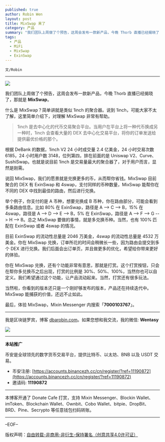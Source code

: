 ```yaml
---
published: true
author: Robin Wen
layout: post
title: MixSwap 来了
category: 产品
summary: "我们团队上周做了个预告，这周会发布一款新产品，今晚 Thorb 直播已经揭晓了，那就是 MixSwap。什么是 MixSwap？简单讲就是类似 1inch 的聚合器。说到 1inch，可能大家不太了解，这里简单介绍下，对理解 MixSwap 非常有帮助。当然啦，你看到的版本还只是一个刚好够发布的版本，产品还在持续迭代中。MixSwap 能捕获的价值，还远不止如此。"
tags:
  - 产品
  - MiFi
  - MixSwap
  - ExinSwap
---
```


`文/Robin`

***

![](https://cdn.dbarobin.com/71h1fd3.png)

我们团队上周做了个预告，这周会发布一款新产品，今晚 Thorb 直播已经揭晓了，那就是 **MixSwap**。

什么是 MixSwap？简单讲就是类似 1inch 的聚合器。说到 1inch，可能大家不太了解，这里简单介绍下，对理解 MixSwap 非常有帮助。

> 1inch 是去中心化的代币交易聚合平台。当用户在平台上将一种代币换成另一种时，1inch 会查看大量的 DEX 去中心化交易平台，将你的订单发送给提供最优价格的那个。

根据 DeBank 的数据，1inch V2 24 小时成交量 2.4 亿美金，24 小时交易次数 6185，24 小时用户数 3148，位列第四，排在前面的是 Uniswap V2、Curve、SushiSwap。也就是说目前 1inch 是交易量最大的聚合器了，对于用户而言，显然是刚需。

说回 MixSwap，我们的愿景就是兑换更多的币，从而帮你省钱。MixSwap 目前聚合的 DEX 有 ExinSwap 和 4swap，支付同样的币种数量，MixSwap 能帮你在不同的 DEX 中找到最佳的路由，然后进行兑换。

举个例子，你支付的是 A 币种，想要兑换成 B 币种，你在路由部分，可能会看到多条路由信息。比如 80% 在 ExinSwap，路径是 A --> C --> B，15% 在 4swap，路径是 A --> D --> E --> B，5% 在 ExinSwap，路径是 A --> F --> G --> H --> B。总之 MixSwap 要做的事情，就是多兑换币种。当然，也有 100% 匹配在 ExinSwap 或者 4swap 的情况。

目前 ExinSwap 的流动性总量是 2046 万美金，4swap 的流动性总量是 4532 万美金。你在 MixSwap 兑换，订单所花的时间会稍微长一些，因为路由会提交到多个 DEX 进行兑换。我们后面会出订单页，并且做更多的优化，希望给你带来更好的体验。

你在 MixSwap 兑换，还有个功能非常有意思，那就是打赏。这个打赏按钮，只会在帮你多兑换币之后出现，打赏的比例是 30%、50%、100%，当然你也可以自定义。我们希望通过这个功能，让产品流动起来。当然，打赏还有很多玩法。

当然啦，你看到的版本还只是一个刚好够发布的版本，产品还在持续迭代中。MixSwap 能捕获的价值，还远不止如此。

最后，体验 MixSwap，Mixin Messenger 内搜索「**7000103767**」。

***

我是区块链罗宾，博客 [dbarobin.com](https://dbarobin.com/)。如果您想和我交流，我的微信: **Wentasy**

![](https://cdn.dbarobin.com/v4yywe2.png)

***

**本站推广**

币安是全球领先的数字货币交易平台，提供比特币、以太坊、BNB 以及 USDT 交易。

* 币安注册: [https://accounts.binancezh.cc/cn/register/?ref=11190872](https://accounts.binancezh.cc/cn/register/?ref=11190872)
* 邀请码: **11190872**

***

本博客开通了 Donate Cafe 打赏，支持 Mixin Messenger、Blockin Wallet、imToken、Blockchain Wallet、Ownbit、Cobo Wallet、bitpie、DropBit、BRD、Pine、Secrypto 等任意钱包扫码转账。

<center>
    <div class="--donate-button"
         data-button-id="f8b9df0d-af9a-460d-8258-d3f435445075"
    ></div>
</center>

***

–EOF–

版权声明：[自由转载-非商用-非衍生-保持署名（创意共享4.0许可证）](http://creativecommons.org/licenses/by-nc-nd/4.0/deed.zh)